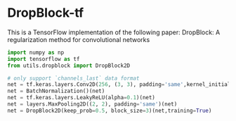 # DropBlock-tf
This is a TensorFlow implementation of the following paper: DropBlock: A regularization method for convolutional networks


```python
import numpy as np
import tensorflow as tf
from utils.dropblock import DropBlock2D

# only support `channels_last` data format
net = tf.keras.layers.Conv2D(256, (3, 3), padding='same',kernel_initializer=initializer)(net)
net = BatchNormalization()(net)
net = tf.keras.layers.LeakyReLU(alpha=0.1)(net)
net = layers.MaxPooling2D((2, 2), padding='same')(net)
net = DropBlock2D(keep_prob=0.5, block_size=3)(net,training=True)

```
